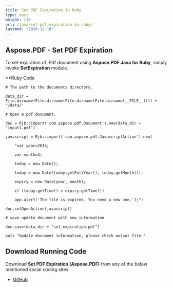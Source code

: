 ```yaml
---
title: Set PDF Expiration in Ruby
type: docs
weight: 110
url: /java/set-pdf-expiration-in-ruby/
lastmod: "2020-12-16"
---
```



## Aspose.PDF - Set PDF Expiration
To set expiration of  Pdf document using **Aspose.PDF Java for Ruby**, simply invoke **SetExpiration** module.

**Ruby Code

```
# The path to the documents directory.

data_dir = File.dirname(File.dirname(File.dirname(File.dirname(__FILE__)))) + '/data/'

# Open a pdf document.

doc = Rjb::import('com.aspose.pdf.Document').new(data_dir + "input1.pdf")

javascript = Rjb::import('com.aspose.pdf.JavascriptAction').new(

    "var year=2014;

    var month=4;

    today = new Date();

    today = new Date(today.getFullYear(), today.getMonth());

    expiry = new Date(year, month);

    if (today.getTime() > expiry.getTime())

    app.alert('The file is expired. You need a new one.');")

doc.setOpenAction(javascript)

# save update document with new information

doc.save(data_dir + "set_expiration.pdf")

puts "Update document information, please check output file."
```
 

## Download Running Code
Download **Set PDF Expiration (Aspose.PDF)** from any of the below mentioned social coding sites:

- [GitHub](https://github.com/aspose-pdf/Aspose.PDF-for-Java/tree/master/Plugins/Aspose_Pdf_Java_for_Ruby/lib/asposepdfjava/Document/setexpiration.rb)
